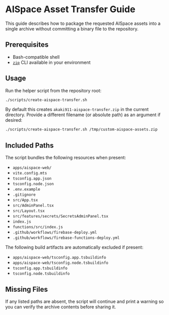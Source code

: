 # AISpace Asset Transfer Guide

This guide describes how to package the requested AISpace assets into a single archive without committing a binary file to the repository.

## Prerequisites
- Bash-compatible shell
- [`zip`](https://linux.die.net/man/1/zip) CLI available in your environment

## Usage
Run the helper script from the repository root:

```bash
./scripts/create-aispace-transfer.sh
```

By default this creates `akaki911-aispace-transfer.zip` in the current directory. Provide a different filename (or absolute path) as an argument if desired:

```bash
./scripts/create-aispace-transfer.sh /tmp/custom-aispace-assets.zip
```

## Included Paths
The script bundles the following resources when present:

- `apps/aispace-web/`
- `vite.config.mts`
- `tsconfig.app.json`
- `tsconfig.node.json`
- `.env.example`
- `.gitignore`
- `src/App.tsx`
- `src/AdminPanel.tsx`
- `src/Layout.tsx`
- `src/features/secrets/SecretsAdminPanel.tsx`
- `index.js`
- `functions/src/index.js`
- `.github/workflows/firebase-deploy.yml`
- `.github/workflows/firebase-functions-deploy.yml`

The following build artifacts are automatically excluded if present:

- `apps/aispace-web/tsconfig.app.tsbuildinfo`
- `apps/aispace-web/tsconfig.node.tsbuildinfo`
- `tsconfig.app.tsbuildinfo`
- `tsconfig.node.tsbuildinfo`

## Missing Files
If any listed paths are absent, the script will continue and print a warning so you can verify the archive contents before sharing it.
